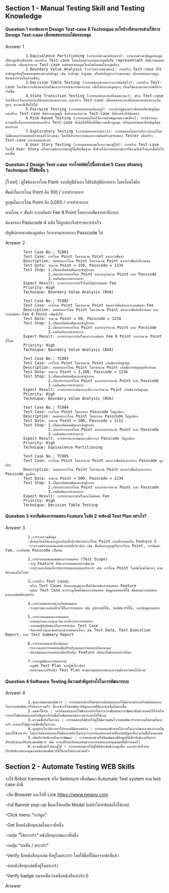 ## Section 1 - Manual Testing Skill and Testing Knowledge

#### Question 1 หากต้องการ Design Test-case มี Technique อะไรบ้างที่สามารถช่วยให้การ Design Test-case เพื่อทดสอบระบบได้ครอบคลุม

Answer 1

             1.Equivalence Partitioning (การแบ่งช่วงค่าเทียบเท่า): การแบ่งช่วงค่าข้อมูลอินพุตเป็นกลุ่มที่เหมือนกัน และสร้าง Test-case โดยเลือกค่าจากแต่ละกลุ่มที่เป็น representant ที่มีความหมายเดียวกัน เพื่อลดจำนวน Test-case แต่ยังครอบคลุมเงื่อนไขทั้งหมดในกลุ่มนั้นๆ
             2.Boundary Value Analysis (การวิเคราะห์ค่าขอบ): การสร้าง Test-case ที่ใช้ค่าข้อมูลที่อยู่ในขอบเขตของช่วงค่าข้อมูล เช่น ค่าต่ำสุด ค่าสูงสุด หรือค่าที่อยู่ระหว่างขอบเขต เพื่อทดสอบความถูกต้องของระบบในส่วนนั้นๆ
             3.Decision Table Testing (การทดสอบด้วยตารางการตัดสินใจ): การสร้าง Test-case โดยใช้ตารางที่แสดงเงื่อนไขและการดำเนินการของระบบ เพื่อให้ครอบคลุมทุกๆ เงื่อนไขและสถานการณ์ที่อาจเกิดขึ้น
             4.State Transition Testing (การทดสอบการเปลี่ยนสถานะ): สร้าง Test-case โดยใช้การวิเคราะห์การเปลี่ยนสถานะของระบบ และสร้าง Test-case เพื่อทดสอบการเปลี่ยนสถานะของระบบในทุกๆ สถานะที่เป็นไปได้
             5.Pairwise Testing (การทดสอบแบบทีมละคู่): การเลือกคู่ของพารามิเตอร์ที่สำคัญที่สุดและสร้าง Test-case ที่ครอบคลุมคู่นี้ ซึ่งช่วยลดจำนวน Test-case ที่ต้องสร้างให้น้อยลง
             6.Risk-based Testing (การทดสอบโดยให้ความสำคัญตามความเสี่ยง): การพิจารณาความเสี่ยงในการทดสอบและสร้าง Test-case ที่เน้นไปที่พื้นที่ที่มีความเสี่ยงสูงสุด หรือคุณลักษณะที่สำคัญที่สุดของระบบ
             7.Exploratory Testing (การทดสอบอย่างสำรวจ): การทดสอบโดยการสำรวจระบบโดยไม่มีแผนการทดสอบที่กำหนดไว้ล่วงหน้า โดยใช้ประสบการณ์และความคิดสร้างสรรค์ของ Tester เพื่อสร้าง Test-case และทดสอบระบบ
             8.User Story Testing (การทดสอบตามเรื่องราวของผู้ใช้): การสร้าง Test-case โดยใช้ User Story หรือความต้องการของผู้ใช้เป็นพื้นฐาน ซึ่งช่วยให้การทดสอบมีการใช้งานที่เข้าใจและเชื่อถือได้มากขึ้น

#### Question 2 Design Test-case จากโจทย์ต่อไปนี้อย่างน้อย 5 Case พร้อมระบุ Technique ที่ใช้ข้อนั้น ๆ

[โจทย์] : ผู้ใช้ต้องการโอน Point จากบัญชีตัวเอง ไปยังบัญชีปลายทาง โดยเงื่อนไขคือ

ขั้นต่ำในการโอน Point คือ 100 / การทำรายการ

สูงสุดในการโอน Point คือ 3,000 / การทำรายการ

หากโอน < ขั้นต่ำ ระบบคิดค่า Fee 8 Point โดยบวกเพิ่มจากค่าที่กรอก

ต้องกรอก Passcode 4 หลัก ให้ถูกต้องจึงทำรายการสำเร็จ

บัญชีปลายทางต้องถูกต้อง จึงจะสามารถกรอก Passcode ได้

Answer 2

            Test Case No.: TC001
            Test Case: การโอน Point โดยจำนวน Point มากกว่าขั้นต่ำ
            Description: ทดสอบการโอน Point โดยจำนวน Point มากกว่าขั้นต่ำที่กำหนด
            Test Data: จำนวน Point = 150, Passcode = 1234
            Test Step: 1.เปิดแอปพลิเคชันและเข้าสู่ระบบ
                       2.เลือกทำรายการโอน Point และระบุจำนวน Point และ Passcode
                       3.กดยืนยันการทำรายการ
            Expect Result: การทำรายการสำเร็จโดยไม่มีการคิดค่า Fee
            Priority: High
            Technique: Boundary Value Analysis (BVA)
            
            Test Case No.: TC002
            Test Case: การโอน Point โดยจำนวน Point น้อยกว่าขั้นต่ำและระบบคิดค่า Fee
            Description: ทดสอบการโอน Point โดยจำนวน Point น้อยกว่าขั้นต่ำที่กำหนด และระบบคิดค่า Fee 8 Point เพิ่มเข้าไป
            Test Data: จำนวน Point = 50, Passcode = 1234
            Test Step: 1.เปิดแอปพลิเคชันและเข้าสู่ระบบ
                       2.เลือกทำรายการโอน Point และระบุจำนวน Point และ Passcode
                       3.กดยืนยันการทำรายการ
            Expect Result: การทำรายการสำเร็จและระบบคิดค่า Fee 8 Point จากจำนวน Point ที่โอน
            Priority: High
            Technique: Boundary Value Analysis (BVA)
            
            Test Case No.: TC003
            Test Case: การโอน Point โดยจำนวน Point เกินขีดจำกัดสูงสุด
            Description: ทดสอบการโอน Point โดยจำนวน Point เกินขีดจำกัดสูงสุดที่กำหนด
            Test Data: จำนวน Point = 3,200, Passcode = 1234
            Test Step: 1.เปิดแอปพลิเคชันและเข้าสู่ระบบ
                       2.เลือกทำรายการโอน Point และกรอกจำนวน Point และ Passcode
                       3.กดยืนยันการทำรายการ
            Expect Result: การทำรายการล้มเหลวเนื่องจากจำนวน Point เกินขีดจำกัดสูงสุด
            Priority: High
            Technique: Boundary Value Analysis (BVA)
            
            Test Case No.: TC004
            Test Case: การโอน Point โดยกรอก Passcode ไม่ถูกต้อง
            Description: ทดสอบการโอน Point โดยกรอก Passcode ไม่ถูกต้อง
            Test Data: จำนวน Point = 200, Passcode = 1111
            Test Step: 1.เปิดแอปพลิเคชันและเข้าสู่ระบบ
                       2.เลือกทำรายการโอน Point และกรอกจำนวน Point และ Passcode
                       3.กดยืนยันการทำรายการ
            Expect Result: การทำรายการล้มเหลวเนื่องจาก Passcode ไม่ถูกต้อง
            Priority: High
            Technique: Equivalence Partitioning
            
            Test Case No.: TC005
            Test Case: การโอน Point โดยจำนวน Point มากกว่าขั้นต่ำและกรอก Passcode ถูกต้อง
            Description: ทดสอบการโอน Point โดยจำนวน Point มากกว่าขั้นต่ำและกรอก Passcode ถูกต้อง
            Test Data: จำนวน Point = 500, Passcode = 1234
            Test Step: 1.เปิดแอปพลิเคชันและเข้าสู่ระบบ
                       2.เลือกทำรายการโอน Point และกรอกจำนวน Point และ Passcode
                       3.กดยืนยันการทำรายการ
            Expect Result: การทำรายการสำเร็จและไม่คิดค่า Fee
            Priority: High
            Technique: Decision Table Testing

#### Question 3 หากทีมต้องการทดสอบ Feature ในข้อ 2 จะต้องมี Test Plan อย่างไร?

Answer 3

              1.การรวบรวมข้อมูล
              -ศึกษาเงื่อนไขและกฎระเบียบที่เกี่ยวข้องกับการโอน Point ตามที่กำหนดใน Feature นี้
              -รวบรวมข้อกำหนดและข้อจำกัดที่เกี่ยวข้อง เช่น ขั้นต่ำและสูงสุดในการโอน Point, การคิดค่า Fee, การยืนยัน Passcode เป็นต้น
              
              2.การกำหนดขอบเขตของการทดสอบ (Test Scope)
              -ระบุ Feature ที่ต้องการทดสอบอย่างชัดเจน
              -ระบุรายละเอียดเกี่ยวกับการทดสอบแต่ละประการ เช่น การโอน Point โดยมีเงื่อนไขต่างๆ ตามที่กำหนดในโจทย์
              
              3.การสร้าง Test Cases
              -สร้าง Test Cases ที่ครอบคลุมและเป็นไปตามข้อกำหนดของ Feature
              -แต่ละ Test Case ควรระบุเงื่อนไขของการทดสอบ ข้อมูลทดสอบที่ใช้ ขั้นตอนการทดสอบ และผลลัพธ์ที่คาดหวัง
              
              4.การกำหนดสภาพแวดล้อมทดสอบ
              -ระบุสภาพแวดล้อมที่จะใช้ในการทดสอบ เช่น อุปกรณ์ที่ใช้, ซอฟต์แวร์ที่ใช้, และข้อมูลทดสอบ
              
              5.การกำหนดแผนการทดสอบ
              -กำหนดระยะเวลาและวันเวลาที่จะทำการทดสอบ
              -กำหนดผู้รับผิดชอบในการทำแต่ละ Test Case
              -จัดการสร้างและจัดทำเอกสารทดสอบอื่นๆ เช่น Test Data, Test Execution Report, และ Test Summary Report
              
              6.การรายงานและประเมินผล
              -รายงานผลการทดสอบเพื่อปรับปรุงแผนการทดสอบในอนาคต
              -ประเมินผลการทดสอบเพื่อปรับปรุง Feature หรือแก้ไขข้อบกพร่องที่พบ
              
              7.การอนุมัติและการทบทวน
              -อนุมัติ Test Plan จากผู้ที่เกี่ยวข้อง
              -ทบทวนและปรับปรุง Test Plan ตามความเหมาะสมและความต้องการของโปรเจค

#### Question 4 Software Testing มีความสำคัญอย่างไรในการพัฒนาระบบ

Answer 4

              1.คุณภาพของซอฟต์แวร์ : การทดสอบช่วยให้สามารถค้นพบและแก้ไขข้อบกพร่องหรือข้อผิดพลาดในระบบซอฟต์แวร์ได้อย่างรวดเร็ว ซึ่งจะช่วยให้ซอฟต์แวร์มีคุณภาพที่ดีและน่าเชื่อถือมากขึ้น
              2.ลดค่าใช้จ่าย : การค้นพบและแก้ไขข้อบกพร่องในระหว่างขั้นตอนการพัฒนานั้นช่วยลดค่าใช้จ่ายในการแก้ไขข้อผิดพลาดหรือปัญหาที่เกิดขึ้นในขั้นตอนหลังการนำระบบไปใช้งาน
              3.ความเชื่อถือในระบบ : การทดสอบที่ดีช่วยให้ผู้ใช้มีความมั่นใจว่าซอฟต์แวร์จะทำงานได้ตามที่คาดหวัง และนำไปสู่ความเชื่อมั่นในระบบ
              4.อุดรูช่องโหว่ที่อาจทำให้ระบบมีข้อบกพร่อง : การทดสอบช่วยลดโอกาสในการล้มเหลวของระบบในขณะที่ใช้งานจริง โดยการค้นพบและแก้ไขข้อบกพร่องในระหว่างการทดสอบจะช่วยป้องกันปัญหาที่อาจเกิดขึ้นในอนาคต
              5.เพิ่มประสิทธิภาพในการพัฒนา : การทดสอบช่วยให้ทีมพัฒนามีข้อมูลที่มีประสิทธิภาพในการปรับปรุงและปรับปรุงซอฟต์แวร์ เช่น การเปรียบเทียบผลลัพธ์จากการทดสอบกับคุณสมบัติที่กำหนดไว้
              6.ความพึงพอใจของผู้ใช้ : การทดสอบช่วยให้ผู้ใช้มีประสิทธิภาพสูงขึ้น และประทับใจกับประสิทธิภาพและคุณภาพของซอฟต์แวร์ที่ใช้งานได้อย่างน่าพอใจ

## Section 2 - Automate Testing WEB Skills

จงใช้ Robot framework หรือ Selenium เพื่อพัฒนา Automate Test system ตาม test case ดังนี้

-เปิด Browser และไปที่ Link https://www.nejavu.com

-ถ้ามี Banner pop-up ขึ้นมาให้กดปิด Modal (แต่ถ้าไม่ทำข้อต่อไปได้เลย)

-Click menu “การ์ตูน”

-Get ชื่อหนังสือทุกเล่มในแถวที่หนึ่ง

-กดปุ่ม “ใส่ตระกร้า” หนังสือทุกเล่มแถวที่หนึ่ง

-กดปุ่ม “รถเข็น / ตระกร้า”

-Verify ชื่อหนังสือทุกเล่ม ที่อยู่ในตระกร้า โดยใช้ชื่อที่ได้มาจากข้อที่แล้ว

-ลบหนังสือทุกเล่มที่อยู่ในตระกร้า

-Verify badge บนรถเข็นว่าเหลือหนังสือเท่ากับ 0

Answer 
